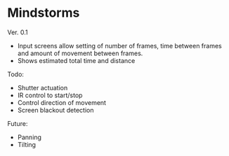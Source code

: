 Mindstorms
==========

Ver. 0.1
- Input screens allow setting of number of frames, time between frames and amount of movement between frames.
- Shows estimated total time and distance

Todo:
- Shutter actuation
- IR control to start/stop
- Control direction of movement
- Screen blackout detection

Future:
- Panning
- Tilting
